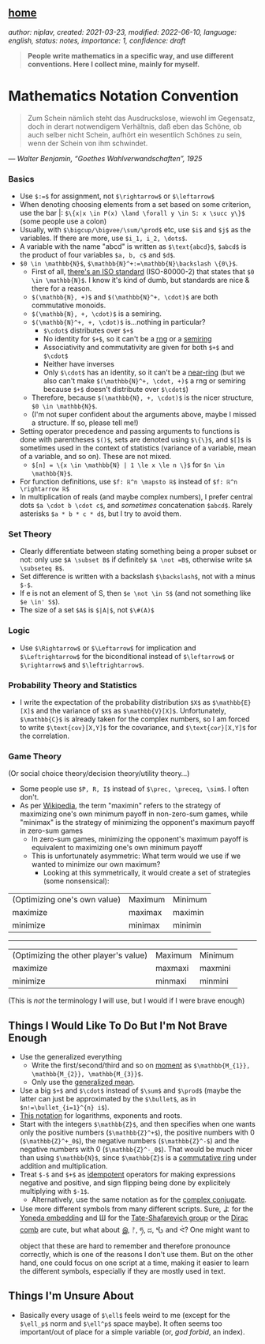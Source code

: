 [home](./index.md)
-------------------

*author: niplav, created: 2021-03-23, modified: 2022-06-10, language: english, status: notes, importance: 1, confidence: draft*

> __People write mathematics in a specific way, and use different
conventions. Here I collect mine, mainly for myself.__

Mathematics Notation Convention
================================

> Zum Schein nämlich steht das Ausdruckslose, wiewohl im Gegensatz,
doch in derart notwendigem Verhältnis, daß eben das Schöne, ob auch
selber nicht Schein, aufhört ein wesentlich Schönes zu sein, wenn der
Schein von ihm schwindet.

*— Walter Benjamin, “Goethes Wahlverwandschaften”, 1925*

### Basics

* Use `$:=$` for assignment, not `$\rightarrow$` or `$\leftarrow$`
* When denoting choosing elements from a set based on some criterion, use the bar |: `$\{x|x \in P(x) \land \forall y \in S: x \succ y\}$` (some people use a colon)
* Usually, with `$\bigcup/\bigvee/\sum/\prod$` etc, use `$i$` and `$j$` as the variables. If there are more, use `$i_1, i_2, \dots$`.
* A variable with the name "abcd" is written as `$\text{abcd}$`, `$abcd$` is the product of four variables `$a, b, c$` and `$d$`.
* `$0 \in \mathbb{N}$`, `$\mathbb{N}^+:=\mathbb{N}\backslash \{0\}$`.
	* First of all, [there's an ISO standard](https://en.wikipedia.org/Natural_number) (ISO-80000-2) that states that `$0 \in \mathbb{N}$`. I know it's kind of dumb, but standards are nice & there for a reason.
	* `$(\mathbb{N}, +)$` and `$(\mathbb{N}^+, \cdot)$` are both commutative monoids.
	* `$(\mathbb{N}, +, \cdot)$` is a semiring.
	* `$(\mathbb{N}^+, +, \cdot)$` is…nothing in particular?
		* `$\cdot$` distributes over `$+$`
		* No identity for `$+$`, so it can't be a [rng](https://en.wikipedia.org/wiki/Rng_\(algebra\)) or a [semiring](https://en.wikipedia.org/wiki/semiring)
		* Associativity and commutativity are given for both `$+$` and `$\cdot$`
		* Neither have inverses
		* Only `$\cdot$` has an identity, so it can't be a [near-ring](https://en.wikipedia.org/wiki/Near-ring) (but we also can't make `$(\mathbb{N}^+, \cdot, +)$` a rng or semiring because `$+$` doesn't distribute over `$\cdot$`)
	* Therefore, because `$(\mathbb{N}, +, \cdot)$` is the nicer structure, `$0 \in \mathbb{N}$`.
	* (I'm not super confident about the arguments above, maybe I missed a structure. If so, please tell me!)
* Setting operator precedence and passing arguments to functions is done with parentheses `$()$`, sets are denoted using `$\{\}$`, and `$[]$` is sometimes used in the context of statistics (variance of a variable, mean of a variable, and so on). These are not mixed.
	* `$[n] = \{x \in \mathbb{N} | 1 \le x \le n \}$` for `$n \in \mathbb{N}$`.
* For function definitions, use `$f: ℝ^n \mapsto ℝ$` instead of `$f: ℝ^n \rightarrow ℝ$`
* In multiplication of reals (and maybe complex numbers), I prefer central dots `$a \cdot b \cdot c$`, and *sometimes* concatenation `$abcd$`. Rarely asterisks `$a * b * c * d$`, but I try to avoid them.

### Set Theory

* Clearly differentiate between stating something being a proper subset or not: only use `$A \subset B$` if definitely `$A \not =B$`, otherwise write `$A \subseteq B$`.
* Set difference is written with a backslash `$\backslash$`, not with a minus `$-$`.
* If e is not an element of S, then `$e \not \in S$` (and not something like `$e \in' S$`).
* The size of a set `$A$` is `$|A|$`, not `$\#(A)$`

### Logic

* Use `$\Rightarrow$` or `$\Leftarrow$` for implication and `$\Leftrightarrow$` for the biconditional instead of `$\leftarrow$` or `$\rightarrow$` and `$\leftrightarrow$`.

### Probability Theory and Statistics

* I write the expectation of the probability distribution `$X$` as `$\mathbb{E}[X]$` and the variance of `$X$` as `$\mathbb{V}[X]$`. Unfortunately, `$\mathbb{C}$` is already taken for the complex numbers, so I am forced to write `$\text{cov}[X,Y]$` for the covariance, and `$\text{cor}[X,Y]$` for the correlation.

### Game Theory

(Or social choice theory/decision theory/utility theory…)

* Some people use `$P, R, I$` instead of `$\prec, \preceq, \sim$`. I often don't.
* As per [Wikipedia](https://en.wikipedia.org/wiki/Minimax#Maximin), the term "maximin" refers to the strategy of maximizing one's own minimum payoff in non-zero-sum games, while "minimax" is the strategy of minimizing the opponent's maximum payoff in zero-sum games
	* In zero-sum games, minimizing the opponent's maximum payoff is equivalent to maximizing one's own minimum payoff
	* This is unfortunately asymmetric: What term would we use if we wanted to minimize our own maximum?
		* Looking at this symmetrically, it would create a set of strategies (some nonsensical):

<table>
<tbody>
	<tr>
		<td>(Optimizing one's own value)</td>
		<td>Maximum</td>
		<td>Minimum</td>
	</tr>
	<tr>
		<td>maximize</td>
		<td>maximax</td>
		<td>maximin</td>
	</tr>
	<tr>
		<td>minimize</td>
		<td>minimax</td>
		<td>minimin</td>
	</tr>
</tbody>
</table>

----

<table>
<tbody>
	<tr>
		<td>(Optimizing the other player's value)</td>
		<td>Maximum</td>
		<td>Minimum</td>
	</tr>
	<tr>
		<td>maximize</td>
		<td>maxmaxi</td>
		<td>maxmini</td>
	</tr>
	<tr>
		<td>minimize</td>
		<td>minmaxi</td>
		<td>minmini</td>
	</tr>
</tbody>
</table>

(This is *not* the terminology I will use, but I would if I were brave enough)

Things I Would Like To Do But I'm Not Brave Enough
---------------------------------------------------

* Use the generalized everything
	* Write the first/second/third and so on [moment](https://en.wikipedia.org/wiki/Moment_\(mathematics\)) as `$\mathbb{M_{1}}, \mathbb{M_{2}}, \mathbb{M_{3}}$`.
	* Only use the [generalized mean](https://en.wikipedia.org/wiki/Generalized_mean).
* Use a big `$+$` and `$\cdot$` instead of `$\sum$` and `$\prod$` (maybe the latter can just be approximated by the `$\bullet$`, as in `$n!=\bullet_{i=1}^{n} i$`).
* [This notation](https://www.youtube.com/watch?v=sULa9Lc4pck) for logarithms, exponents and roots.
* Start with the integers `$\mathbb{Z}$`, and then specifies when one wants only the positive numbers (`$\mathbb{Z}^+$`), the positive numbers with 0 (`$\mathbb{Z}^+_0$`), the negative numbers (`$\mathbb{Z}^-$`) and the negative numbers with 0 (`$\mathbb{Z}^-_0$`). That would be much nicer than using `$\mathbb{N}$`, since `$\mathbb{Z}$` is a [commutative ring](https://en.wikipedia.org/commutative_ring) under addition and multiplication.
* Treat `$-$` and `$+$` as [idempotent](https://en.wikipedia.org/wiki/Idempotence) operators for making expressions negative and positive, and sign flipping being done by explicitely multiplying with `$-1$`.
	* Alternatively, use the same notation as for the [complex conjugate](https://en.wikipedia.org/wiki/Complex_conjugate).
* Use more different symbols from many different scripts. Sure, よ for the [Yoneda embedding](https://en.wikipedia.org/wiki/Yoneda_lemma) and Ш for the [Tate-Shafarevich group](https://en.wikipedia.org/wiki/Tate-Shafarevich_group) or the [Dirac comb](https://en.wikipedia.org/wiki/Dirac_comb) are cute, but what about இ, ᚠ, ཧ, ದ, 𖤶 and ᕚ? One might want to object that these are hard to remember and therefore pronounce correctly, which is one of the reasons I don't use them. But on the other hand, one could focus on one script at a time, making it easier to learn the different symbols, especially if they are mostly used in text.

Things I'm Unsure About
------------------------

* Basically every usage of `$\ell$` feels weird to me (except for the `$\ell_p$` norm and `$\ell^p$` space maybe). It often seems too important/out of place for a simple variable (or, *god forbid*, an index).
